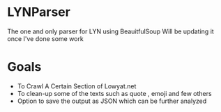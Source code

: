 # LYNParser
The one and only parser for LYN using BeauitfulSoup
Will be updating it once I've done some work

# Goals
* To Crawl A Certain Section of Lowyat.net
* To clean-up some of the texts such as quote , emoji and few others 
* Option to save the output as JSON which can be further analyzed 
